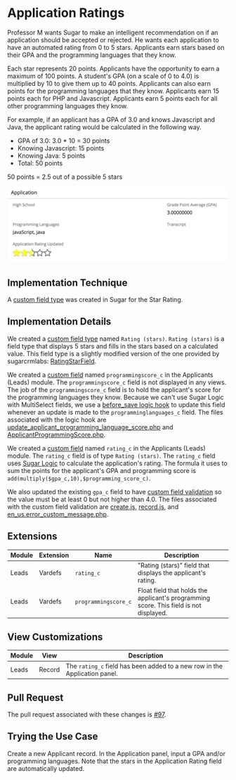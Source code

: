 # Application Ratings

Professor M wants Sugar to make an intelligent recommendation on if an application should be accepted or rejected.  He
wants each application to have an automated rating from 0 to 5 stars.  Applicants earn stars based on their GPA and
the programming languages that they know.

Each star represents 20 points.  Applicants have the opportunity to earn a maximum of 100 points.  A student's GPA (on 
a scale of 0 to 4.0) is multiplied by 10 to give them up to 40 points.  Applicants can also earn points for the 
programming languages that they know.  Applicants earn 15 points each for PHP and Javascript.  Applicants earn 5 points
each for all other programming languages they know.

For example, if an applicant has a GPA of 3.0 and knows Javascript and Java, the applicant rating would be calculated 
in the following way.
- GPA of 3.0: 3.0 * 10 = 30 points
- Knowing Javascript: 15 points
- Knowing Java: 5 points
- Total: 50 points

50 points = 2.5 out of a possible 5 stars

![Application Rating](../images/applicationrating.png)

## Implementation Technique

A [custom field type](http://support.sugarcrm.com/Documentation/Sugar_Developer/Sugar_Developer_Guide_7.9/User_Interface/Fields/Creating_Custom_Fields/)
was created in Sugar for the Star Rating. 

## Implementation Details

We created a 
[custom field type](http://support.sugarcrm.com/Documentation/Sugar_Developer/Sugar_Developer_Guide_7.9/User_Interface/Fields/Creating_Custom_Fields/) 
named `Rating (stars)`.  `Rating (stars)` is a field type that displays 5 stars and fills in the stars
 based on a calculated value.  This field type is a slightly modified version of the one
provided by sugarcrmlabs:  [RatingStarField](https://github.com/sugarcrmlabs/RatingStarField).

We created a 
[custom field](http://support.sugarcrm.com/Documentation/Sugar_Versions/7.9/Ent/Administration_Guide/Developer_Tools/Studio/#Creating_Fields)
named `programmingscore_c` in the Applicants (Leads) module.  The `programmingscore_c` field is not displayed in any
views.  The job of the `programmingscore_c` field is to hold the applicant's score for the programming languages
they know.  Because we can't use Sugar Logic with MultiSelect fields, we use a 
[before_save logic hook](http://support.sugarcrm.com/Documentation/Sugar_Developer/Sugar_Developer_Guide_8.1/Architecture/Logic_Hooks/Module_Hooks/before_save/index.html)
to update this field whenever an update is made to the `programminglanguages_c` field.  The files associated with the
logic hook are 
[update_applicant_programming_language_score.php](../package/src/custom/Extension/modules/Leads/Ext/LogicHooks/update_applicant_programming_language_score.php)
and 
[ApplicantProgrammingScore.php](../package/src/custom/modules/Leads/ApplicantProgrammingScore.php).

We created a 
[custom field](http://support.sugarcrm.com/Documentation/Sugar_Versions/7.9/Ent/Administration_Guide/Developer_Tools/Studio/#Creating_Fields)
named `rating_c` in the Applicants (Leads) module.  The `rating_c` field is of type `Rating (stars)`.  The 
`rating_c` field uses 
[Sugar Logic](http://support.sugarcrm.com/Knowledge_Base/Studio_and_Module_Builder/Sugar_Logic/index.html) to calculate 
the application's rating.  The formula it uses to sum the points for the applicant's GPA and programming score is 
`add(multiply($gpa_c,10),$programming_score_c)`.

We also updated the existing `gpa_c` field to have 
[custom field validation](http://support.sugarcrm.com/Documentation/Sugar_Developer/Sugar_Developer_Guide_8.0/Cookbook/Adding_Field_Validation_to_the_Record_View/index.html) 
so the value must be at least 0 but not higher than 4.0.  The files associated with the custom field validation are
[create.js](../package/src/custom/modules/Leads/clients/base/views/create/create.js), 
[record.js](../package/src/custom/modules/Leads/clients/base/views/record/record.js), and
[en_us.error_custom_message.php](../package/src/custom/Extension/application/Ext/Language/en_us.error_custom_message.php).

## Extensions

| Module | Extension | Name | Description |
| --- | --- | ---| ---|
| Leads | Vardefs | `rating_c` | "Rating (stars)" field that displays the applicant's rating. |
| Leads | Vardefs | `programmingscore_c` | Float field that holds the applicant's programming score. This field is not displayed. |

## View Customizations
| Module | View | Description |
| --- | --- | ---|
| Leads | Record | The `rating_c` field has been added to a new row in the Application panel. |

## Pull Request

The pull request associated with these changes is [#97](https://github.com/sugarcrm/school/pull/97).

## Trying the Use Case

Create a new Applicant record.  In the Application panel, input a GPA and/or programming languages.  Note that the 
stars in the Application Rating field are automatically updated.
